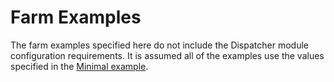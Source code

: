 # Farm Examples

The farm examples specified here do not include the Dispatcher module configuration requirements. It is assumed all of the examples use the values specified in the [Minimal example](Minimal.md).
